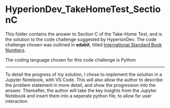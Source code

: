 <!--
Author: Alexander Goudemond
Github: https://github.com/alexgoudemond/HyperionDev_TakeHomeTest/tree/main/Section C

Date Created: 2021/01/18
-->

# HyperionDev_TakeHomeTest_SectionC

This folder contains the answer to Section C of the Take-Home Test, and is the solution to the code challenge suggested by HyperionDev. The code challenge chosen was outlined in **edabit**, titled [International Standard Book Numbers](https://edabit.com/challenge/C5mooK3wfdhoooeLw).

The coding language chosen for this code challenge is Python

---

To detail the progress of my solution, I chose to implement the solution in a Jupyter Notebook, with VS Code. This will also allow the author to describe the problem statement in more detail, and show the progression into the answer. Thereafter, the author will take the key insights from the Jupyter Notebook and insert them into a seperate python file, to allow for user interaction